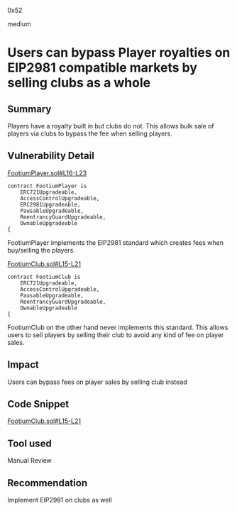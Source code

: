 0x52

medium

# Users can bypass Player royalties on EIP2981 compatible markets by selling clubs as a whole

## Summary

Players have a royalty built in but clubs do not. This allows bulk sale of players via clubs to bypass the fee when selling players.

## Vulnerability Detail

[FootiumPlayer.sol#L16-L23](https://github.com/sherlock-audit/2023-04-footium/blob/main/footium-eth-shareable/contracts/FootiumPlayer.sol#L16-L23)

    contract FootiumPlayer is
        ERC721Upgradeable,
        AccessControlUpgradeable,
        ERC2981Upgradeable,
        PausableUpgradeable,
        ReentrancyGuardUpgradeable,
        OwnableUpgradeable
    {

FootiumPlayer implements the EIP2981 standard which creates fees when buy/selling the players.

[FootiumClub.sol#L15-L21](https://github.com/sherlock-audit/2023-04-footium/blob/main/footium-eth-shareable/contracts/FootiumClub.sol#L15-L21)

    contract FootiumClub is
        ERC721Upgradeable,
        AccessControlUpgradeable,
        PausableUpgradeable,
        ReentrancyGuardUpgradeable,
        OwnableUpgradeable
    {

FootiumClub on the other hand never implements this standard. This allows users to sell players by selling their club to avoid any kind of fee on player sales.

## Impact

Users can bypass fees on player sales by selling club instead

## Code Snippet

[FootiumClub.sol#L15-L21](https://github.com/sherlock-audit/2023-04-footium/blob/main/footium-eth-shareable/contracts/FootiumClub.sol#L15-L21)

## Tool used

Manual Review

## Recommendation

Implement EIP2981 on clubs as well